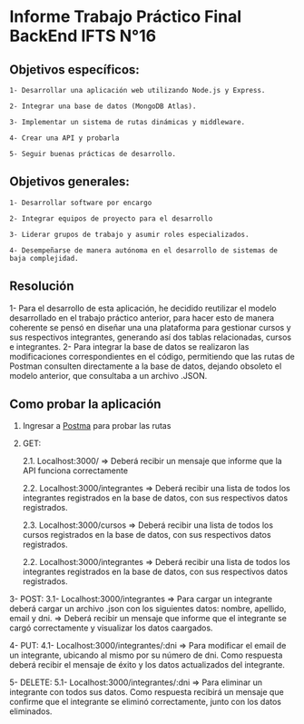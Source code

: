 # Informe Trabajo Práctico Final BackEnd IFTS N°16

## Objetivos específicos:

    1- Desarrollar una aplicación web utilizando Node.js y Express.

    2- Integrar una base de datos (MongoDB Atlas).

    3- Implementar un sistema de rutas dinámicas y middleware. 

    4- Crear una API y probarla

    5- Seguir buenas prácticas de desarrollo.

## Objetivos generales:

    1- Desarrollar software por encargo 

    2- Integrar equipos de proyecto para el desarrollo

    3- Liderar grupos de trabajo y asumir roles especializados.

    4- Desempeñarse de manera autónoma en el desarrollo de sistemas de baja complejidad.

## Resolución

1- Para el desarrollo de esta aplicación, he decidido reutilizar el modelo desarrollado en el trabajo práctico anterior, para hacer esto de manera coherente se pensó en diseñar una una plataforma para gestionar cursos y sus respectivos integrantes, generando así dos tablas relacionadas, cursos e integrantes.
2- Para integrar la base de datos se realizaron las modificaciones correspondientes en el código, permitiendo que las rutas de Postman consulten directamente a la base de datos, dejando obsoleto el modelo anterior, que consultaba a un archivo .JSON.

## Como probar la aplicación

1. Ingresar a [Postma](https://web.postman.co/) para probar las rutas

2. GET: 
    
    2.1. Localhost:3000/ => Deberá recibir un mensaje que informe que la API funciona correctamente
    
    2.2. Localhost:3000/integrantes => Deberá recibir una lista de todos los integrantes registrados en la base de datos, con sus respectivos datos registrados.
    
    2.3. Localhost:3000/cursos => Deberá recibir una lista de todos los cursos registrados en la base de datos, con sus respectivos datos registrados.
    
    2.2. Localhost:3000/integrantes => Deberá recibir una lista de todos los integrantes registrados en la base de datos, con sus respectivos datos registrados.

3- POST: 
    3.1- Localhost:3000/integrantes => Para cargar un integrante deberá cargar un archivo .json con los siguientes datos: nombre, apellido, email y dni. => Deberá recibir un mensaje que informe que el integrante se cargó correctamente y visualizar los datos caargados.

4- PUT: 
    4.1- Localhost:3000/integrantes/:dni => Para modificar el email de un integrante, ubicando al mismo por su número de dni. Como respuesta deberá recibir el mensaje de éxito y los datos actualizados del integrante.

5- DELETE:
    5.1- Localhost:3000/integrantes/:dni => Para eliminar un integrante con todos sus datos. Como respuesta recibirá un mensaje que confirme que el integrante se eliminó correctamente, junto con los datos eliminados.
